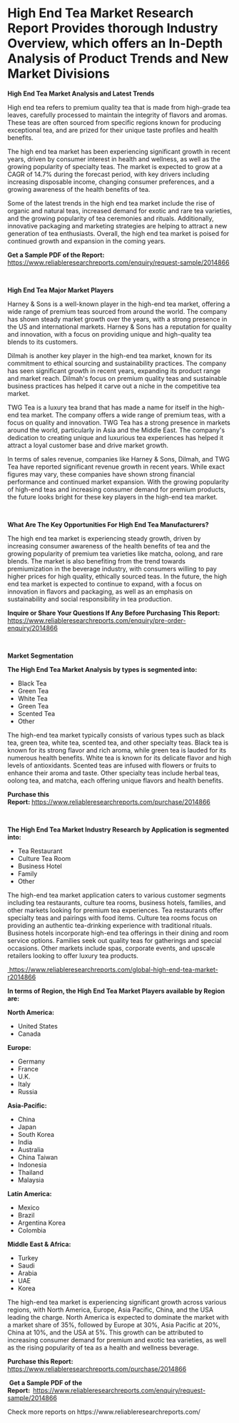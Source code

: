 <p><h1>High End Tea Market Research Report Provides thorough Industry Overview, which offers an In-Depth Analysis of Product Trends and New Market Divisions</h1></p><p><strong>High End Tea Market Analysis and Latest Trends</strong></p>
<p><p>High end tea refers to premium quality tea that is made from high-grade tea leaves, carefully processed to maintain the integrity of flavors and aromas. These teas are often sourced from specific regions known for producing exceptional tea, and are prized for their unique taste profiles and health benefits.</p><p>The high end tea market has been experiencing significant growth in recent years, driven by consumer interest in health and wellness, as well as the growing popularity of specialty teas. The market is expected to grow at a CAGR of 14.7% during the forecast period, with key drivers including increasing disposable income, changing consumer preferences, and a growing awareness of the health benefits of tea.</p><p>Some of the latest trends in the high end tea market include the rise of organic and natural teas, increased demand for exotic and rare tea varieties, and the growing popularity of tea ceremonies and rituals. Additionally, innovative packaging and marketing strategies are helping to attract a new generation of tea enthusiasts. Overall, the high end tea market is poised for continued growth and expansion in the coming years.</p></p>
<p><strong>Get a Sample PDF of the Report:&nbsp;</strong> <a href="https://www.reliableresearchreports.com/enquiry/request-sample/2014866">https://www.reliableresearchreports.com/enquiry/request-sample/2014866</a></p>
<p>&nbsp;</p>
<p><strong>High End Tea Major Market Players</strong></p>
<p><p>Harney & Sons is a well-known player in the high-end tea market, offering a wide range of premium teas sourced from around the world. The company has shown steady market growth over the years, with a strong presence in the US and international markets. Harney & Sons has a reputation for quality and innovation, with a focus on providing unique and high-quality tea blends to its customers.</p><p>Dilmah is another key player in the high-end tea market, known for its commitment to ethical sourcing and sustainability practices. The company has seen significant growth in recent years, expanding its product range and market reach. Dilmah's focus on premium quality teas and sustainable business practices has helped it carve out a niche in the competitive tea market.</p><p>TWG Tea is a luxury tea brand that has made a name for itself in the high-end tea market. The company offers a wide range of premium teas, with a focus on quality and innovation. TWG Tea has a strong presence in markets around the world, particularly in Asia and the Middle East. The company's dedication to creating unique and luxurious tea experiences has helped it attract a loyal customer base and drive market growth.</p><p>In terms of sales revenue, companies like Harney & Sons, Dilmah, and TWG Tea have reported significant revenue growth in recent years. While exact figures may vary, these companies have shown strong financial performance and continued market expansion. With the growing popularity of high-end teas and increasing consumer demand for premium products, the future looks bright for these key players in the high-end tea market.</p></p>
<p>&nbsp;</p>
<p><strong>What Are The Key Opportunities For High End Tea Manufacturers?</strong></p>
<p><p>The high end tea market is experiencing steady growth, driven by increasing consumer awareness of the health benefits of tea and the growing popularity of premium tea varieties like matcha, oolong, and rare blends. The market is also benefiting from the trend towards premiumization in the beverage industry, with consumers willing to pay higher prices for high quality, ethically sourced teas. In the future, the high end tea market is expected to continue to expand, with a focus on innovation in flavors and packaging, as well as an emphasis on sustainability and social responsibility in tea production.</p></p>
<p><strong>Inquire or Share Your Questions If Any Before Purchasing This Report:</strong> <a href="https://www.reliableresearchreports.com/enquiry/pre-order-enquiry/2014866">https://www.reliableresearchreports.com/enquiry/pre-order-enquiry/2014866</a></p>
<p>&nbsp;</p>
<p><strong>Market Segmentation</strong></p>
<p><strong>The High End Tea Market Analysis by types is segmented into:</strong></p>
<p><ul><li>Black Tea</li><li>Green Tea</li><li>White Tea</li><li>Green Tea</li><li>Scented Tea</li><li>Other</li></ul></p>
<p><p>The high-end tea market typically consists of various types such as black tea, green tea, white tea, scented tea, and other specialty teas. Black tea is known for its strong flavor and rich aroma, while green tea is lauded for its numerous health benefits. White tea is known for its delicate flavor and high levels of antioxidants. Scented teas are infused with flowers or fruits to enhance their aroma and taste. Other specialty teas include herbal teas, oolong tea, and matcha, each offering unique flavors and health benefits.</p></p>
<p><strong>Purchase this Report:&nbsp;</strong><a href="https://www.reliableresearchreports.com/purchase/2014866">https://www.reliableresearchreports.com/purchase/2014866</a></p>
<p>&nbsp;</p>
<p><strong>The High End Tea Market Industry Research by Application is segmented into:</strong></p>
<p><ul><li>Tea Restaurant</li><li>Culture Tea Room</li><li>Business Hotel</li><li>Family</li><li>Other</li></ul></p>
<p><p>The high-end tea market application caters to various customer segments including tea restaurants, culture tea rooms, business hotels, families, and other markets looking for premium tea experiences. Tea restaurants offer specialty teas and pairings with food items. Culture tea rooms focus on providing an authentic tea-drinking experience with traditional rituals. Business hotels incorporate high-end tea offerings in their dining and room service options. Families seek out quality teas for gatherings and special occasions. Other markets include spas, corporate events, and upscale retailers looking to offer luxury tea products.</p></p>
<p><a href="https://www.reliableresearchreports.com/global-high-end-tea-market-r2014866">&nbsp;https://www.reliableresearchreports.com/global-high-end-tea-market-r2014866</a></p>
<p><strong>In terms of Region, the High End Tea Market Players available by Region are:</strong></p>
<p>
    <p> <strong> North America: </strong>
        <ul>
            <li>United States</li>
            <li>Canada</li>
        </ul>
        </p> 
    <p> <strong> Europe: </strong>
        <ul>
            <li>Germany</li>
            <li>France</li>
            <li>U.K.</li>
            <li>Italy</li>
            <li>Russia</li>
        </ul>
        </p> 
    <p> <strong> Asia-Pacific: </strong>
        <ul>
            <li>China</li>
            <li>Japan</li>
            <li>South Korea</li>
            <li>India</li>
            <li>Australia</li>
            <li>China Taiwan</li>
            <li>Indonesia</li>
            <li>Thailand</li>
            <li>Malaysia</li>
        </ul>
        </p> 
    <p> <strong> Latin America: </strong>
        <ul>
            <li>Mexico</li>
            <li>Brazil</li>
            <li>Argentina Korea</li>
            <li>Colombia</li>
        </ul>
        </p> 
    <p> <strong> Middle East & Africa: </strong>
        <ul>
            <li>Turkey</li>
            <li>Saudi</li>
            <li>Arabia</li>
            <li>UAE</li>
            <li>Korea</li>
        </ul>
    </p>
    </p>
<p><p>The high-end tea market is experiencing significant growth across various regions, with North America, Europe, Asia Pacific, China, and the USA leading the charge. North America is expected to dominate the market with a market share of 35%, followed by Europe at 30%, Asia Pacific at 20%, China at 10%, and the USA at 5%. This growth can be attributed to increasing consumer demand for premium and exotic tea varieties, as well as the rising popularity of tea as a health and wellness beverage.</p></p>
<p><strong>Purchase this Report: </strong><a href="https://www.reliableresearchreports.com/purchase/2014866">https://www.reliableresearchreports.com/purchase/2014866</a></p>
<p>&nbsp;<strong>Get a Sample PDF of the Report:&nbsp;&nbsp;</strong><a href="https://www.reliableresearchreports.com/enquiry/request-sample/2014866">https://www.reliableresearchreports.com/enquiry/request-sample/2014866</a></p>
<p><strong></strong></p>
<p>Check more reports on https://www.reliableresearchreports.com/</p>
